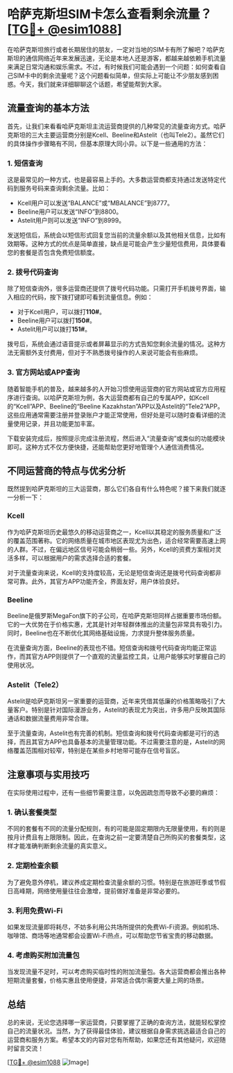 # 哈萨克斯坦SIM卡怎么查看剩余流量？[[TG💪+ @esim1088](https://t.me/s/esim1088)]

在哈萨克斯坦旅行或者长期居住的朋友，一定对当地的SIM卡有所了解吧？哈萨克斯坦的通信网络近年来发展迅速，无论是本地人还是游客，都越来越依赖手机流量来满足日常沟通和娱乐需求。不过，有时候我们可能会遇到一个问题：如何查看自己SIM卡中的剩余流量呢？这个问题看似简单，但实际上可能让不少朋友感到困惑。今天，我们就来详细聊聊这个话题，希望能帮到大家。

## 流量查询的基本方法

首先，让我们来看看哈萨克斯坦主流运营商提供的几种常见的流量查询方式。哈萨克斯坦的三大主要运营商分别是Kcell、Beeline和Astelit（也叫Tele2）。虽然它们的具体操作步骤略有不同，但基本原理大同小异。以下是一些通用的方法：

### 1. **短信查询**
这是最常见的一种方式，也是最容易上手的。大多数运营商都支持通过发送特定代码到服务号码来查询剩余流量。比如：
- Kcell用户可以发送“BALANCE”或“MBALANCE”到8777。
- Beeline用户可以发送“INFO”到8800。
- Astelit用户则可以发送“INFO”到8999。

发送短信后，系统会以短信形式回复您当前的流量余额以及其他相关信息，比如有效期等。这种方式的优点是简单直接，缺点是可能会产生少量短信费用，具体要看您的套餐是否包含免费短信额度。

### 2. **拨号代码查询**
除了短信查询外，很多运营商还提供了拨号代码功能。只需打开手机拨号界面，输入相应的代码，按下拨打键即可看到流量信息。例如：
- 对于Kcell用户，可以拨打**110#**。
- Beeline用户可以拨打**150#**。
- Astelit用户可以拨打**151#**。

拨号后，系统会通过语音提示或者屏幕显示的方式告知您剩余流量的情况。这种方法无需额外支付费用，但对于不熟悉拨号操作的人来说可能会有些麻烦。

### 3. **官方网站或APP查询**
随着智能手机的普及，越来越多的人开始习惯使用运营商的官方网站或官方应用程序进行查询。以哈萨克斯坦为例，各大运营商都有自己的专属APP，如Kcell的“Kcell”APP、Beeline的“Beeline Kazakhstan”APP以及Astelit的“Tele2”APP。这些应用通常需要注册并登录账户才能正常使用，但好处是可以随时查看详细的流量使用记录，并且功能更加丰富。

下载安装完成后，按照提示完成注册流程，然后进入“流量查询”或类似的功能模块即可。这种方式不仅方便快捷，还能帮助您更好地管理个人通信消费情况。

## 不同运营商的特点与优劣分析

既然提到哈萨克斯坦的三大运营商，那么它们各自有什么特色呢？接下来我们就逐一分析一下：

### Kcell
作为哈萨克斯坦历史最悠久的移动运营商之一，Kcell以其稳定的服务质量和广泛的覆盖范围著称。它的网络质量在城市地区表现尤为出色，适合经常需要高速上网的人群。不过，在偏远地区信号可能会稍弱一些。另外，Kcell的资费方案相对灵活多样，可以根据用户的需求选择合适的套餐。

对于流量查询来说，Kcell的支持度较高，无论是短信查询还是拨号代码查询都非常可靠。此外，其官方APP功能齐全，界面友好，用户体验良好。

### Beeline
Beeline是俄罗斯MegaFon旗下的子公司，在哈萨克斯坦同样占据重要市场份额。它的一大优势在于价格实惠，尤其是针对年轻群体推出的流量包非常具有吸引力。同时，Beeline也在不断优化其网络基础设施，力求提升整体服务质量。

在流量查询方面，Beeline的表现也不错。短信查询和拨号代码查询均能正常运作，而其官方APP则提供了一个直观的流量监控工具，让用户能够实时掌握自己的使用状况。

### Astelit（Tele2）
Astelit是哈萨克斯坦另一家重要的运营商，近年来凭借其低廉的价格策略吸引了大量客户。特别是针对国际漫游业务，Astelit的表现尤为突出，许多用户反映其国际通话和数据流量费用非常合理。

至于流量查询，Astelit也有完善的机制。短信查询和拨号代码查询都是可行的选择，而且其官方APP也具备基本的流量管理功能。不过需要注意的是，Astelit的网络覆盖范围相对较窄，特别是在某些乡村地带可能存在信号盲区。

## 注意事项与实用技巧

在实际使用过程中，还有一些细节需要注意，以免因疏忽而导致不必要的麻烦：

### 1. **确认套餐类型**
不同的套餐有不同的流量分配规则，有的可能是固定期限内无限量使用，有的则是按月计费且有上限限制。因此，在查询之前一定要清楚自己所购买的套餐类型，这样才能准确判断剩余流量的真实意义。

### 2. **定期检查余额**
为了避免意外停机，建议养成定期检查流量余额的习惯。特别是在旅游旺季或节假日高峰期，网络使用量往往会激增，提前做好准备是非常必要的。

### 3. **利用免费Wi-Fi**
如果发现流量即将耗尽，不妨多利用公共场所提供的免费Wi-Fi资源。例如机场、咖啡馆、商场等地通常都会设置Wi-Fi热点，可以帮助您节省宝贵的移动数据。

### 4. **考虑购买附加流量包**
当发现流量不足时，可以考虑购买临时性的附加流量包。各大运营商都会推出各种短期流量套餐，价格实惠且使用便捷，非常适合偶尔需要大量上网的场景。

## 总结

总的来说，无论您选择哪一家运营商，只要掌握了正确的查询方法，就能轻松掌控自己的流量状况。当然，为了获得最佳体验，建议根据自身需求挑选最适合自己的运营商和服务方案。希望本文的内容对您有所帮助，如果您还有其他疑问，欢迎随时留言交流！

[[TG💪+ @esim1088](https://t.me/s/esim1088) ![Image](https://i.postimg.cc/4NQfJmqS/Snipaste-2025-05-13-00-14-12.png)]